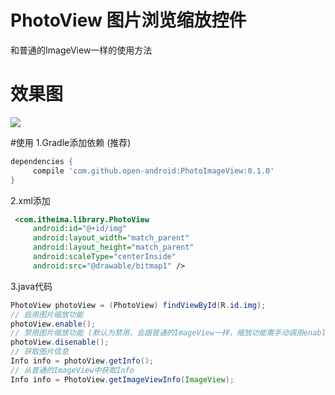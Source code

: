 # PhotoView 图片浏览缩放控件

和普通的ImageView一样的使用方法



# 效果图

![](http://upload-images.jianshu.io/upload_images/4037105-6cda332626d46f8e.gif?imageMogr2/auto-orient/strip)


#使用
1.Gradle添加依赖 (推荐)
```gradle
dependencies {
     compile 'com.github.open-android:PhotoImageView:0.1.0'
}
```


2.xml添加
```xml
 <com.itheima.library.PhotoView
     android:id="@+id/img"
     android:layout_width="match_parent"
     android:layout_height="match_parent"
     android:scaleType="centerInside"
     android:src="@drawable/bitmap1" />
```

3.java代码
```java
PhotoView photoView = (PhotoView) findViewById(R.id.img);
// 启用图片缩放功能
photoView.enable();
// 禁用图片缩放功能 (默认为禁用，会跟普通的ImageView一样，缩放功能需手动调用enable()启用)
photoView.disenable();
// 获取图片信息
Info info = photoView.getInfo();
// 从普通的ImageView中获取Info
Info info = PhotoView.getImageViewInfo(ImageView);
```


